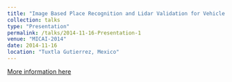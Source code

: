 ```yaml
---
title: "Image Based Place Recognition and Lidar Validation for Vehicle Localization"
collection: talks
type: "Presentation"
permalink: /talks/2014-11-16-Presentation-1
venue: "MICAI-2014"
date: 2014-11-16
location: "Tuxtla Gutierrez, Mexico"
---
```


[More information here](https://dblp.org/db/conf/micai/micai2014-2.html/)
